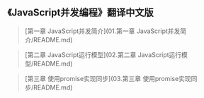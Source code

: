## 《JavaScript并发编程》翻译中文版

> [第一章 JavaScript并发简介](01.第一章 JavaScript并发简介/README.md)

> [第二章 JavaScript运行模型](02.第二章 JavaScript运行模型/README.md)

> [第三章 使用promise实现同步](03.第三章 使用promise实现同步/README.md)